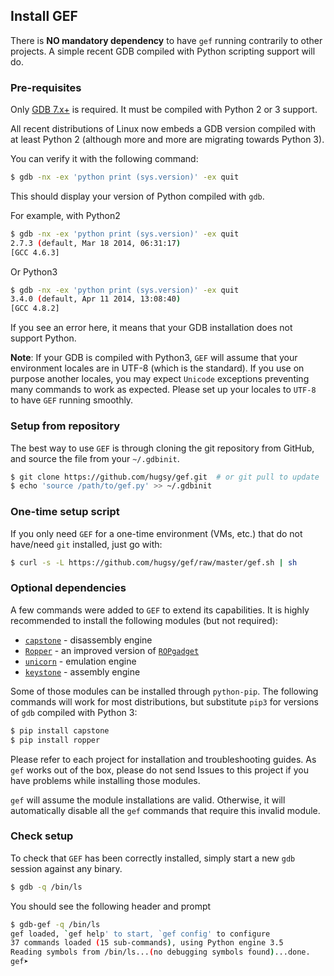 ## Install GEF

There is **NO mandatory dependency** to have `gef` running contrarily to other projects.
A simple recent GDB compiled with Python scripting support will do.


### Pre-requisites
Only [GDB 7.x+](https://www.gnu.org/s/gdb) is required. It must be compiled with Python 2 or 3 support.

All recent distributions of Linux now embeds a GDB version compiled with at least Python 2 (although more and more are migrating towards Python 3).

You can verify it with the following command:

```bash
$ gdb -nx -ex 'python print (sys.version)' -ex quit
```

This should display your version of Python compiled with `gdb`.

For example, with Python2
```bash
$ gdb -nx -ex 'python print (sys.version)' -ex quit
2.7.3 (default, Mar 18 2014, 06:31:17)
[GCC 4.6.3]
```

Or Python3
```bash
$ gdb -nx -ex 'python print (sys.version)' -ex quit
3.4.0 (default, Apr 11 2014, 13:08:40)
[GCC 4.8.2]
```

If you see an error here, it means that your GDB installation does not support Python.

**Note**: If your GDB is compiled with Python3, `GEF` will assume that your
environment locales are in UTF-8 (which is the standard). If you use on purpose
another locales, you may expect `Unicode` exceptions preventing many commands to
work as expected. Please set up your locales to `UTF-8` to have `GEF` running
smoothly.


### Setup from repository

The best way to use `GEF` is through cloning the git repository from GitHub, and
source the file from your `~/.gdbinit`.

```bash
$ git clone https://github.com/hugsy/gef.git  # or git pull to update
$ echo 'source /path/to/gef.py' >> ~/.gdbinit
```

### One-time setup script

If you only need `GEF` for a one-time environment (VMs, etc.) that do not
have/need `git` installed, just go with:

```bash
$ curl -s -L https://github.com/hugsy/gef/raw/master/gef.sh | sh
```

### Optional dependencies

A few commands were added to `GEF` to extend its capabilities. It is
highly recommended to install the following modules (but not required):

- [`capstone`](https://github.com/aquynh/capstone) - disassembly engine
- [`Ropper`](https://github.com/sashs/Ropper) - an improved version of [`ROPgadget`](https://github.com/JonathanSalwan/ROPgadget)
- [`unicorn`](https://github.com/unicorn-engine/unicorn) - emulation engine
- [`keystone`](https://github.com/keystone-engine/keystone) - assembly engine

Some of those modules can be installed through `python-pip`. The following
commands will work for most distributions, but substitute `pip3` for versions of `gdb` compiled with Python 3:
```bash
$ pip install capstone
$ pip install ropper
```

Please refer to each project for installation and troubleshooting guides. As `gef` works out of the box, please do not send Issues to this project if you have problems while installing those modules.

`gef` will assume the module installations are valid. Otherwise, it will automatically disable all the `gef` commands that require this invalid module.


### Check setup

To check that `GEF` has been correctly installed, simply start a new `gdb`
session against any binary.
```bash
$ gdb -q /bin/ls
```

You should see the following header and prompt
```bash
$ gdb-gef -q /bin/ls
gef loaded, `gef help' to start, `gef config' to configure
37 commands loaded (15 sub-commands), using Python engine 3.5
Reading symbols from /bin/ls...(no debugging symbols found)...done.
gef➤
```

